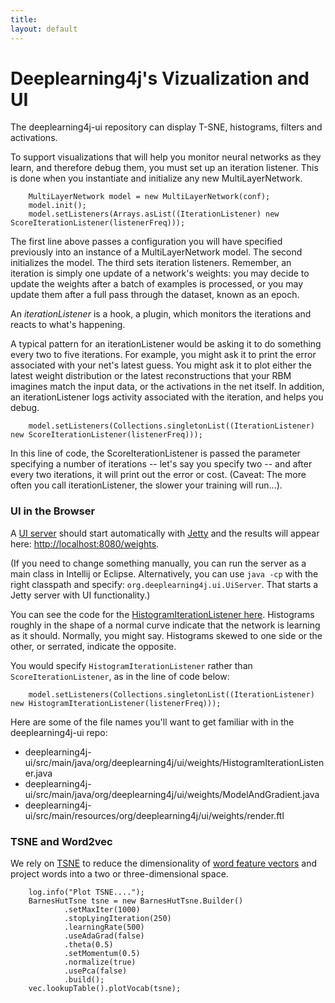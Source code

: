 ```yaml
---
title: 
layout: default
---
```


# Deeplearning4j's Vizualization and UI

The deeplearning4j-ui repository can display T-SNE, histograms, filters and activations. 

To support visualizations that will help you monitor neural networks as they learn, and therefore debug them, you must set up an iteration listener. This is done when you instantiate and initialize any new MultiLayerNetwork.

        MultiLayerNetwork model = new MultiLayerNetwork(conf);
        model.init();
        model.setListeners(Arrays.asList((IterationListener) new ScoreIterationListener(listenerFreq)));

The first line above passes a configuration you will have specified previously into an instance of a MultiLayerNetwork model. The second initializes the model. The third sets iteration listeners. Remember, an iteration is simply one update of a network's weights: you may decide to update the weights after a batch of examples is processed, or you may update them after a full pass through the dataset, known as an epoch.

An *iterationListener* is a hook, a plugin, which monitors the iterations and reacts to what's happening. 

A typical pattern for an iterationListener would be asking it to do something every two to five iterations. For example, you might ask it to print the error associated with your net's latest guess. You might ask it to plot either the latest weight distribution or the latest reconstructions that your RBM imagines match the input data, or the activations in the net itself. In addition, an iterationListener logs activity associated with the iteration, and helps you debug. 

        model.setListeners(Collections.singletonList((IterationListener) new ScoreIterationListener(listenerFreq)));

In this line of code, the ScoreIterationListener is passed the parameter specifying a number of iterations -- let's say you specify two -- and after every two iterations, it will print out the error or cost. (Caveat: The more often you call iterationListener, the slower your training will run...).

### UI in the Browser

A [UI server](https://github.com/deeplearning4j/deeplearning4j/blob/f0688a59bb712dc9d3b9eefa191a5f521bab27d0/deeplearning4j-ui/src/main/java/org/deeplearning4j/ui/UiServer.java) should start automatically with [Jetty](https://en.wikipedia.org/wiki/Jetty_(web_server)) and the results will appear here: [http://localhost:8080/weights](http://localhost:8080/weights). 

(If you need to change something manually, you can run the server as a main class in Intellij or Eclipse. Alternatively, you can use `java -cp` with the right classpath and specify: `org.deeplearning4j.ui.UiServer`. That starts a Jetty server with UI functionality.)

You can see the code for the [HistogramIterationListener here](https://github.com/deeplearning4j/deeplearning4j/blob/9ca18d8f0b4828a55f381d50e32b6eebcb3444e0/deeplearning4j-ui/src/main/java/org/deeplearning4j/ui/weights/HistogramIterationListener.java#L35-34). Histograms roughly in the shape of a normal curve indicate that the network is learning as it should. Normally, you might say. Histograms skewed to one side or the other, or serrated, indicate the opposite. 

You would specify `HistogramIterationListener` rather than `ScoreIterationListener`, as in the line of code below:

        model.setListeners(Collections.singletonList((IterationListener) new HistogramIterationListener(listenerFreq)));

Here are some of the file names you'll want to get familiar with in the deeplearning4j-ui repo: 

* deeplearning4j-ui/src/main/java/org/deeplearning4j/ui/weights/HistogramIterationListener.java
* deeplearning4j-ui/src/main/java/org/deeplearning4j/ui/weights/ModelAndGradient.java 
* deeplearning4j-ui/src/main/resources/org/deeplearning4j/ui/weights/render.ftl 

### TSNE and Word2vec

We rely on [TSNE](https://lvdmaaten.github.io/tsne/) to reduce the dimensionality of [word feature vectors](../word2vec.html) and project words into a two or three-dimensional space. 

        log.info("Plot TSNE....");
        BarnesHutTsne tsne = new BarnesHutTsne.Builder()
                .setMaxIter(1000)
                .stopLyingIteration(250)
                .learningRate(500)
                .useAdaGrad(false)
                .theta(0.5)
                .setMomentum(0.5)
                .normalize(true)
                .usePca(false)
                .build();
        vec.lookupTable().plotVocab(tsne);
